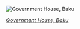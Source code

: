
![Government House, Baku](https://upload.wikimedia.org/wikipedia/en/thumb/e/ec/Gobierno_de_Azerbaiy%C3%A1n%2C_Baku%2C_Azerbaiy%C3%A1n%2C_2016-09-26%2C_DD_27.jpg/825px-Gobierno_de_Azerbaiy%C3%A1n%2C_Baku%2C_Azerbaiy%C3%A1n%2C_2016-09-26%2C_DD_27.jpg)

*[Government House, Baku](https://wikipedia.org/wiki/File:Gobierno_de_Azerbaiy%C3%A1n,_Baku,_Azerbaiy%C3%A1n,_2016-09-26,_DD_27.jpg)*
